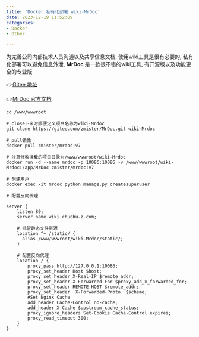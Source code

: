 ```yaml
---
title: 'Docker 私有化部署 wiki-MrDoc'
date: 2023-12-19 11:52:09
categories: 
- Docker
- Other

---
```




为完善公司内部技术人员沟通以及共享信息文档, 使用wiki工具是很有必要的, 私有化部署可以避免信息外泄, **MrDoc** 是一款很不错的wiki工具, 有开源版以及功能更全的专业版



👉[Gitee 地址](https://gitee.com/zmister/MrDoc)

👉[MrDoc 官方文档](https://doc.mrdoc.pro/doc/3958/)



<!--more-->



```shell
cd /www/wwwroot

# close下来时顺便定义项目名称为wiki-Mrdoc
git clone https://gitee.com/zmister/MrDoc.git wiki-Mrdoc

# pull镜像
docker pull zmister/mrdoc:v7

# 注意修改挂载的项目目录为/www/wwwroot/wiki-Mrdoc
docker run -d --name mrdoc -p 10086:10086 -v /www/wwwroot/wiki-Mrdoc:/app/MrDoc zmister/mrdoc:v7

# 创建用户
docker exec -it mrdoc python manage.py createsuperuser
```



```nginx
# 配置反向代理

server {
    listen 80;
    server_name wiki.chuchu-z.com;

    # 托管静态文件资源
    location ^~ /static/ {
      alias /www/wwwroot/wiki-Mrdoc/static/;
    }
    
    # 配置反向代理
    location / {
        proxy_pass http://127.0.0.1:10086;
        proxy_set_header Host $host;
        proxy_set_header X-Real-IP $remote_addr;
        proxy_set_header X-Forwarded-For $proxy_add_x_forwarded_for;
        proxy_set_header REMOTE-HOST $remote_addr;
        proxy_set_header  X-Forwarded-Proto  $scheme;
        #Set Nginx Cache
        add_header Cache-Control no-cache;
        add_header X-Cache $upstream_cache_status;
        proxy_ignore_headers Set-Cookie Cache-Control expires;
        proxy_read_timeout 300;
    }
}

```

